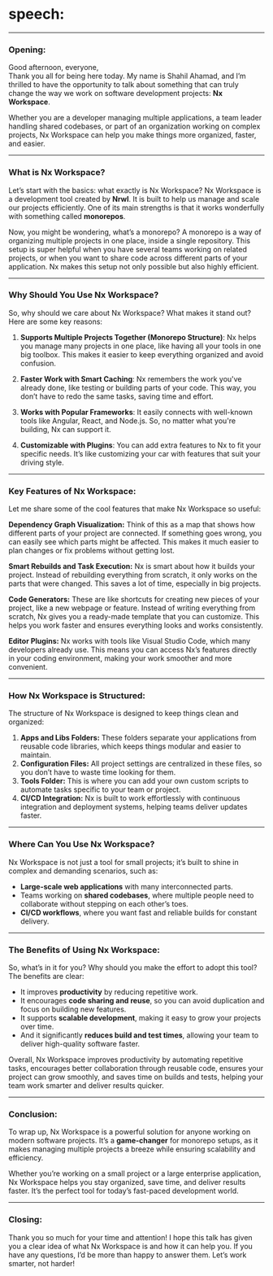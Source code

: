# speech:  

---

### **Opening:**
Good afternoon, everyone,  
Thank you all for being here today. My name is Shahil Ahamad, and I’m thrilled to have the opportunity to talk about something that can truly change the way we work on software development projects: **Nx Workspace**.  

Whether you are a developer managing multiple applications, a team leader handling shared codebases, or part of an organization working on complex projects, Nx Workspace can help you make things more organized, faster, and easier.  

---

### **What is Nx Workspace?**  
Let’s start with the basics: what exactly is Nx Workspace? Nx Workspace is a development tool created by **Nrwl**. It is built to help us manage and scale our projects efficiently. One of its main strengths is that it works wonderfully with something called **monorepos**.  

Now, you might be wondering, what’s a monorepo? A monorepo is a way of organizing multiple projects in one place, inside a single repository. This setup is super helpful when you have several teams working on related projects, or when you want to share code across different parts of your application. Nx makes this setup not only possible but also highly efficient.  

---

### **Why Should You Use Nx Workspace?**  
So, why should we care about Nx Workspace? What makes it stand out? Here are some key reasons:  

1. **Supports Multiple Projects Together (Monorepo Structure)**: Nx helps you manage many projects in one place, like having all your tools in one big toolbox. This makes it easier to keep everything organized and avoid confusion.

2. **Faster Work with Smart Caching**: Nx remembers the work you've already done, like testing or building parts of your code. This way, you don’t have to redo the same tasks, saving time and effort.

3. **Works with Popular Frameworks**: It easily connects with well-known tools like Angular, React, and Node.js. So, no matter what you're building, Nx can support it.

4. **Customizable with Plugins**: You can add extra features to Nx to fit your specific needs. It’s like customizing your car with features that suit your driving style. 


---

### **Key Features of Nx Workspace:**  
Let me share some of the cool features that make Nx Workspace so useful: 

**Dependency Graph Visualization:**
Think of this as a map that shows how different parts of your project are connected. If something goes wrong, you can easily see which parts might be affected. This makes it much easier to plan changes or fix problems without getting lost.

**Smart Rebuilds and Task Execution:**
Nx is smart about how it builds your project. Instead of rebuilding everything from scratch, it only works on the parts that were changed. This saves a lot of time, especially in big projects.

**Code Generators:**
These are like shortcuts for creating new pieces of your project, like a new webpage or feature. Instead of writing everything from scratch, Nx gives you a ready-made template that you can customize. This helps you work faster and ensures everything looks and works consistently.

**Editor Plugins:**
Nx works with tools like Visual Studio Code, which many developers already use. This means you can access Nx’s features directly in your coding environment, making your work smoother and more convenient.


---

### **How Nx Workspace is Structured:**  
The structure of Nx Workspace is designed to keep things clean and organized:  

1. **Apps and Libs Folders:** These folders separate your applications from reusable code libraries, which keeps things modular and easier to maintain.  
2. **Configuration Files:** All project settings are centralized in these files, so you don’t have to waste time looking for them.  
3. **Tools Folder:** This is where you can add your own custom scripts to automate tasks specific to your team or project.  
4. **CI/CD Integration:** Nx is built to work effortlessly with continuous integration and deployment systems, helping teams deliver updates faster.  

---

### **Where Can You Use Nx Workspace?**  
Nx Workspace is not just a tool for small projects; it’s built to shine in complex and demanding scenarios, such as:  
- **Large-scale web applications** with many interconnected parts.  
- Teams working on **shared codebases**, where multiple people need to collaborate without stepping on each other’s toes.  
- **CI/CD workflows**, where you want fast and reliable builds for constant delivery.  

---

### **The Benefits of Using Nx Workspace:**  
So, what’s in it for you? Why should you make the effort to adopt this tool? The benefits are clear:  
- It improves **productivity** by reducing repetitive work.  
- It encourages **code sharing and reuse**, so you can avoid duplication and focus on building new features.  
- It supports **scalable development**, making it easy to grow your projects over time.  
- And it significantly **reduces build and test times**, allowing your team to deliver high-quality software faster.

Overall, Nx Workspace improves productivity by automating repetitive tasks, encourages better collaboration through reusable code, ensures your project can grow smoothly, and saves time on builds and tests, helping your team work smarter and deliver results quicker.

---

### **Conclusion:**  
To wrap up, Nx Workspace is a powerful solution for anyone working on modern software projects. It’s a **game-changer** for monorepo setups, as it makes managing multiple projects a breeze while ensuring scalability and efficiency.  

Whether you’re working on a small project or a large enterprise application, Nx Workspace helps you stay organized, save time, and deliver results faster. It’s the perfect tool for today’s fast-paced development world.  

---

### **Closing:**  
Thank you so much for your time and attention! I hope this talk has given you a clear idea of what Nx Workspace is and how it can help you. If you have any questions, I’d be more than happy to answer them. Let’s work smarter, not harder!  
